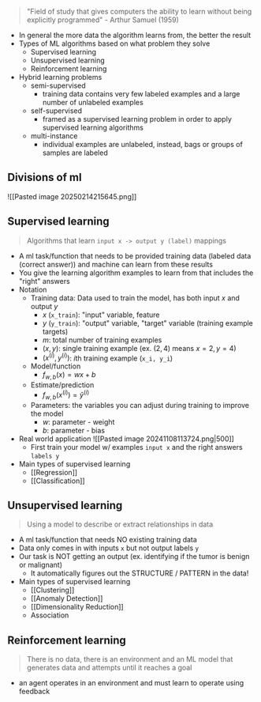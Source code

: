 > "Field of study that gives computers the ability to learn without being explicitly programmed" - Arthur Samuel (1959)
- In general the more data the algorithm learns from, the better the result 
- Types of ML algorithms based on what problem they solve
	- Supervised learning
	- Unsupervised learning
	- Reinforcement learning
- Hybrid learning problems
	- semi-supervised
		- training data contains very few labeled examples and a large number of unlabeled examples
	- self-supervised
		- framed as a supervised learning problem in order to apply supervised learning algorithms
	- multi-instance
		- individual examples are unlabeled, instead, bags or groups of samples are labeled
## Divisions of ml
![[Pasted image 20250214215645.png]]
## Supervised learning
> Algorithms that learn `input x -> output y (label)` mappings
- A ml task/function that needs to be provided training data (labeled data (correct answer)) and machine can learn from these results
- You give the learning algorithm examples to learn from that includes the "right" answers
- Notation
	- Training data: Data used to train the model, has both input $x$ and output $y$
		- $x$ (`x_train`): "input" variable, feature
		- $y$ (`y_train`): "output" variable, "target" variable (training example targets)
		- $m$: total number of training examples
		- $(x,y)$: single training example (ex. $(2,4)$ means $x=2, y=4$)
		- $(x^{(i)}, y^{(i)})$: $i$th training example (`x_i, y_i`)
	- Model/function
		- $f_{w,b}(x) = wx + b$
	- Estimate/prediction
		- $f_{w,b}(x^{(i)}) = \hat{y}^{(i)}$ 
	- Parameters: the variables you can adjust during training to improve the model
		- $w$: parameter - weight
		- $b$: parameter - bias
- Real world application
	![[Pasted image 20241108113724.png|500]]
	- First train your model w/ examples `input x` and the right answers `labels y`
- Main types of supervised learning
	- [[Regression]]
	- [[Classification]]
## Unsupervised learning
>Using a model to describe or extract relationships in data
- A ml task/function that needs NO existing training data
- Data only comes in with inputs `x` but not output labels `y`
- Our task is NOT getting an output (ex. identifying if the tumor is benign or malignant)
	- It automatically figures out the STRUCTURE / PATTERN in the data!
- Main types of supervised learning
	- [[Clustering]]
	- [[Anomaly Detection]]
	- [[Dimensionality Reduction]]
	- Association
## Reinforcement learning
> There is no data, there is an environment and an ML model that generates data and attempts until it reaches a goal
- an agent operates in an environment and must learn to operate using feedback